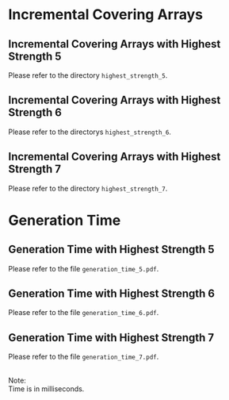 # Incremental Covering Arrays

## Incremental Covering Arrays with Highest Strength 5
Please refer to the directory `highest_strength_5`.

## Incremental Covering Arrays with Highest Strength 6
Please refer to the directorys `highest_strength_6`.

## Incremental Covering Arrays with Highest Strength 7
Please refer to the directory `highest_strength_7`.

# Generation Time

## Generation Time with Highest Strength 5
Please refer to the file `generation_time_5.pdf`.

## Generation Time with Highest Strength 6
Please refer to the file `generation_time_6.pdf`.

## Generation Time with Highest Strength 7
Please refer to the file `generation_time_7.pdf`.<br><br>

Note:<br>
Time is in milliseconds.
